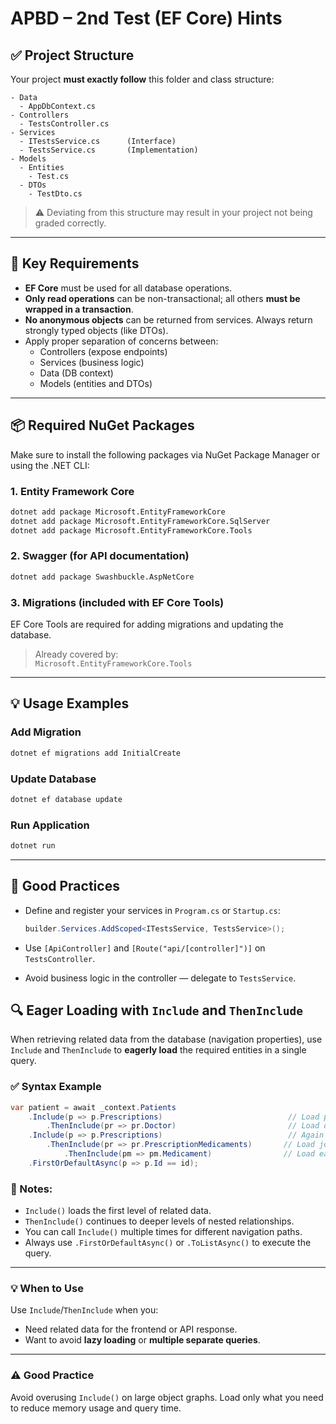 # APBD – 2nd Test (EF Core) Hints

## ✅ Project Structure

Your project **must exactly follow** this folder and class structure:

```
- Data
  - AppDbContext.cs
- Controllers
  - TestsController.cs
- Services
  - ITestsService.cs      (Interface)
  - TestsService.cs       (Implementation)
- Models
  - Entities
    - Test.cs
  - DTOs
    - TestDto.cs
```

> ⚠️ Deviating from this structure may result in your project not being graded correctly.

---

## 🧩 Key Requirements

- **EF Core** must be used for all database operations.
- **Only read operations** can be non-transactional; all others **must be wrapped in a transaction**.
- **No anonymous objects** can be returned from services. Always return strongly typed objects (like DTOs).
- Apply proper separation of concerns between:
  - Controllers (expose endpoints)
  - Services (business logic)
  - Data (DB context)
  - Models (entities and DTOs)

---

## 📦 Required NuGet Packages

Make sure to install the following packages via NuGet Package Manager or using the .NET CLI:

### 1. Entity Framework Core
```bash
dotnet add package Microsoft.EntityFrameworkCore
dotnet add package Microsoft.EntityFrameworkCore.SqlServer
dotnet add package Microsoft.EntityFrameworkCore.Tools
```

### 2. Swagger (for API documentation)
```bash
dotnet add package Swashbuckle.AspNetCore
```

### 3. Migrations (included with EF Core Tools)
EF Core Tools are required for adding migrations and updating the database.

> Already covered by:  
> `Microsoft.EntityFrameworkCore.Tools`

---

## 💡 Usage Examples

### Add Migration
```bash
dotnet ef migrations add InitialCreate
```

### Update Database
```bash
dotnet ef database update
```

### Run Application
```bash
dotnet run
```

---

## 📝 Good Practices

- Define and register your services in `Program.cs` or `Startup.cs`:
  ```csharp
  builder.Services.AddScoped<ITestsService, TestsService>();
  ```

- Use `[ApiController]` and `[Route("api/[controller]")]` on `TestsController`.

- Avoid business logic in the controller — delegate to `TestsService`.

## 🔍 Eager Loading with `Include` and `ThenInclude`

When retrieving related data from the database (navigation properties), use `Include` and `ThenInclude` to **eagerly load** the required entities in a single query.

### ✅ Syntax Example

```csharp
var patient = await _context.Patients
    .Include(p => p.Prescriptions)                            // Load prescriptions
        .ThenInclude(pr => pr.Doctor)                         // Load doctor of each prescription
    .Include(p => p.Prescriptions)                            // Again load prescriptions
        .ThenInclude(pr => pr.PrescriptionMedicaments)       // Load join table entries
            .ThenInclude(pm => pm.Medicament)                // Load each medicament in the prescription
    .FirstOrDefaultAsync(p => p.Id == id);
```

### 🧠 Notes:
- `Include()` loads the first level of related data.
- `ThenInclude()` continues to deeper levels of nested relationships.
- You can call `Include()` multiple times for different navigation paths.
- Always use `.FirstOrDefaultAsync()` or `.ToListAsync()` to execute the query.

---

### 💡 When to Use

Use `Include`/`ThenInclude` when you:
- Need related data for the frontend or API response.
- Want to avoid **lazy loading** or **multiple separate queries**.

---

### ⚠️ Good Practice

Avoid overusing `Include()` on large object graphs. Load only what you need to reduce memory usage and query time.